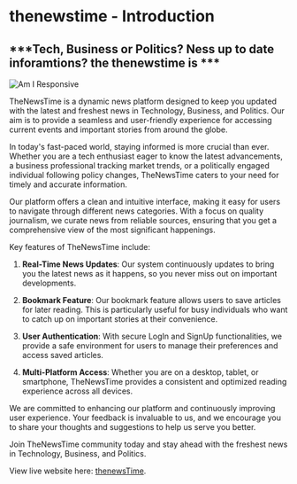 # **thenewstime - Introduction**

## ***Tech, Business or Politics? Ness up to date inforamtions? the thenewstime is ***

![Am I Responsive]()

TheNewsTime is a dynamic news platform designed to keep you updated with the latest and freshest news in Technology, Business, and Politics. Our aim is to provide a seamless and user-friendly experience for accessing current events and important stories from around the globe. 

In today's fast-paced world, staying informed is more crucial than ever. Whether you are a tech enthusiast eager to know the latest advancements, a business professional tracking market trends, or a politically engaged individual following policy changes, TheNewsTime caters to your need for timely and accurate information.

Our platform offers a clean and intuitive interface, making it easy for users to navigate through different news categories. With a focus on quality journalism, we curate news from reliable sources, ensuring that you get a comprehensive view of the most significant happenings.

Key features of TheNewsTime include:

1. **Real-Time News Updates**: Our system continuously updates to bring you the latest news as it happens, so you never miss out on important developments.

2. **Bookmark Feature**: Our bookmark feature allows users to save articles for later reading. This is particularly useful for busy individuals who want to catch up on important stories at their convenience.

3. **User Authentication**: With secure LogIn and SignUp functionalities, we provide a safe environment for users to manage their preferences and access saved articles.

4. **Multi-Platform Access**: Whether you are on a desktop, tablet, or smartphone, TheNewsTime provides a consistent and optimized reading experience across all devices.

We are committed to enhancing our platform and continuously improving user experience. Your feedback is invaluable to us, and we encourage you to share your thoughts and suggestions to help us serve you better.

Join TheNewsTime community today and stay ahead with the freshest news in Technology, Business, and Politics.

View live website here: [thenewsTime]().

